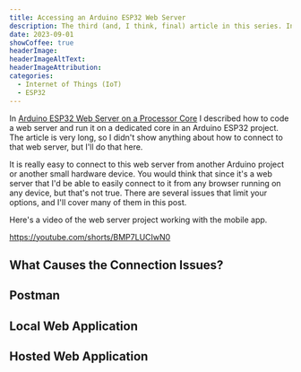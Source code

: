 ```yaml
---
title: Accessing an Arduino ESP32 Web Server
description: The third (and, I think, final) article in this series. In this post, I show the different options for connecting to the ESP32 web server highlighting the limitations and restrictions that apply to make your life miserable.
date: 2023-09-01
showCoffee: true
headerImage: 
headerImageAltText: 
headerImageAttribution: 
categories:
  - Internet of Things (IoT)
  - ESP32
---
```


In [Arduino ESP32 Web Server on a Processor Core](/posts/2023/arduino-esp32-web-server-on-a-processor-core/) I described how to code a web server and run it on a dedicated core in an Arduino ESP32 project. The article is very long, so I didn't show anything about how to connect to that web server, but I'll do that here. 

It is really easy to connect to this web server from another Arduino project or another small hardware device. You would think that since it's a web server that I'd be able to easily connect to it from any browser running on any device, but that's not true. There are several issues that limit your options, and I'll cover many of them in this post.

Here's a video of the web server project working with the mobile app.

https://youtube.com/shorts/BMP7LUCIwN0

## What Causes the Connection Issues?


## Postman


## Local Web Application


## Hosted Web Application